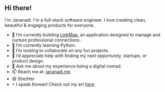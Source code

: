 ## Hi there!
I'm Jananadi. I'm a full-stack software engineer. I love creating clean, beautiful & engaging products for everyone. 

- 🔭 I’m currently building [LinkMap](https://linkmap.app/), an application designed to manage and nurture professional connections..
- 🌱 I’m currently learning Python.
- 👯 I’m looking to collaborate on any fun projects.
- 🤔 I’d appreciate help with finding my next opportunity, startups, or product design.
- 💬 Ask me about my experience being a digital nomad.
- 📫 Reach me at: [jananadi.me](https://www.jananadi.me/)
- 😄 She/Her
- ⚡ I speak Korean! Check out my art [here](https://canvasconfetti.art/).
